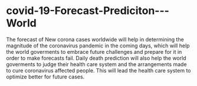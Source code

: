 # covid-19-Forecast-Prediciton---World
The forecast of New corona cases worldwide will help in determining the magnitude of the coronavirus pandemic in the coming days, which will help the world goverments to embrace future challenges and prepare for it in order to make forecasts fail.  Daily death prediction will also help the world goverments to judge their health care system and the arrangements made to cure coronavirus affected people. This will lead the health care system to optimize better for future cases.
